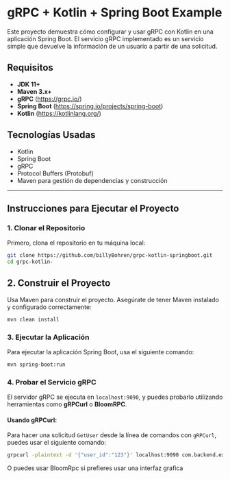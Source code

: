 # gRPC + Kotlin + Spring Boot Example

Este proyecto demuestra cómo configurar y usar gRPC con Kotlin en una aplicación Spring Boot. El servicio gRPC implementado es un servicio simple que devuelve la información de un usuario a partir de una solicitud.

## **Requisitos**

- **JDK 11+**
- **Maven 3.x+**
- **gRPC** (https://grpc.io/)
- **Spring Boot** (https://spring.io/projects/spring-boot)
- **Kotlin** (https://kotlinlang.org/)

## **Tecnologías Usadas**

- Kotlin
- Spring Boot
- gRPC
- Protocol Buffers (Protobuf)
- Maven para gestión de dependencias y construcción

---

## **Instrucciones para Ejecutar el Proyecto**

### **1. Clonar el Repositorio**

Primero, clona el repositorio en tu máquina local:

```bash
git clone https://github.com/billyBohren/grpc-kotlin-springboot.git
cd grpc-kotlin-
```

## **2. Construir el Proyecto**

Usa Maven para construir el proyecto. Asegúrate de tener Maven instalado y configurado correctamente:

```bash
mvn clean install
```

### **3. Ejecutar la Aplicación**

Para ejecutar la aplicación Spring Boot, usa el siguiente comando:

```bash
mvn spring-boot:run
```
### **4. Probar el Servicio gRPC**

El servidor gRPC se ejecuta en `localhost:9090`, y puedes probarlo utilizando herramientas como **gRPCurl** o **BloomRPC**.

#### **Usando gRPCurl**:

Para hacer una solicitud `GetUser` desde la línea de comandos con `gRPCurl`, puedes usar el siguiente comando:

```bash
grpcurl -plaintext -d '{"user_id":"123"}' localhost:9090 com.backend.exercise1.grpc.UserService/GetUser
```

O puedes usar BloomRpc si prefieres usar una interfaz grafica
